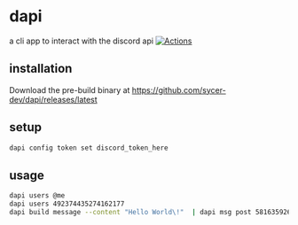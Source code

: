 # dapi  
a cli app to interact with the discord api
[![Actions](https://img.shields.io/github/workflow/status/sycer-dev/dapi/dapi?style=flat)](https://github.com/sycer-dev/dapi/actions)
<!-- [![Crate](https://img.shields.io/crates/v/dapi.svg?style=flat)](https://crates.io/crates/dapi)
[![Downloads](https://img.shields.io/crates/d/dapi.svg?style=flat)](https://crates.io/crates/dapi) -->

## installation
Download the pre-build binary at https://github.com/sycer-dev/dapi/releases/latest

## setup
```sh
dapi config token set discord_token_here
```

## usage
```sh
dapi users @me
dapi users 492374435274162177
dapi build message --content "Hello World\!"  | dapi msg post 581635926757998613
```
